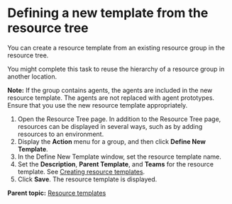 # Defining a new template from the resource tree

You can create a resource template from an existing resource group in the resource tree.

You might complete this task to reuse the hierarchy of a resource group in another location.

**Note:** If the group contains agents, the agents are included in the new resource template. The agents are not replaced with agent prototypes. Ensure that you use the new resource template appropriately.

1.   Open the Resource Tree page. In addition to the Resource Tree page, resources can be displayed in several ways, such as by adding resources to an environment.
2.   Display the **Action** menu for a group, and then click **Define New Template**. 
3.   In the Define New Template window, set the resource template name. 
4.   Set the **Description**, **Parent Template**, and **Teams** for the resource template. See [Creating resource templates](resources_templates_create.md#).
5.   Click **Save**. The resource template is displayed.

**Parent topic:** [Resource templates](../topics/resources_templates.md)

